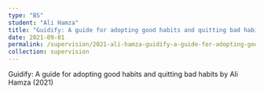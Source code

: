 ```yaml
---
type: "BS"
student: "Ali Hamza"
title: "Guidify: A guide for adopting good habits and quitting bad habits"
date: 2021-09-01
permalink: /supervision/2021-ali-hamza-guidify-a-guide-for-adopting-good-habits-and-quitting-bad-habits
collection: supervision
---
```

Guidify: A guide for adopting good habits and quitting bad habits by Ali Hamza (2021)
